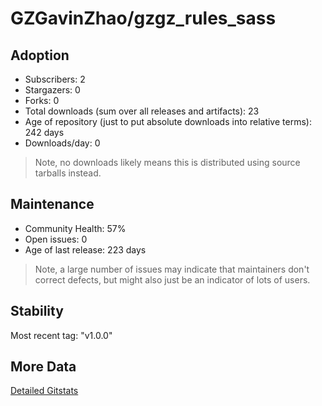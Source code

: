 # GZGavinZhao/gzgz_rules_sass

## Adoption

- Subscribers: 2
- Stargazers: 0
- Forks: 0
- Total downloads (sum over all releases and artifacts): 23
- Age of repository (just to put absolute downloads into relative terms): 242 days
- Downloads/day: 0

> Note, no downloads likely means this is distributed using source tarballs instead.

## Maintenance

- Community Health: 57%
- Open issues: 0
- Age of last release: 223 days

> Note, a large number of issues may indicate that maintainers don't correct defects, but might also
> just be an indicator of lots of users.

## Stability

Most recent tag: "v1.0.0"

## More Data

[Detailed Gitstats](/bazel-catalog/gitstats/GZGavinZhao/gzgz_rules_sass)

